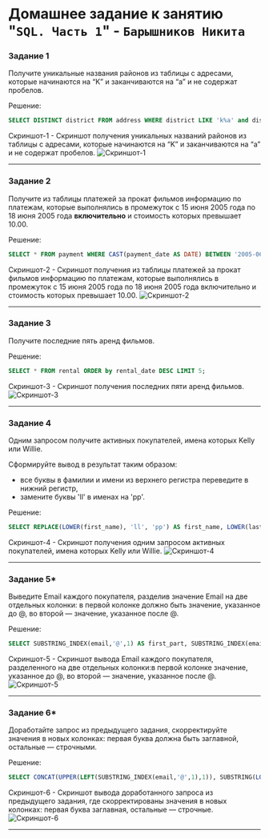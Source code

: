 # Домашнее задание к занятию "`SQL. Часть 1`" - `Барышников Никита`


### Задание 1

Получите уникальные названия районов из таблицы с адресами, которые начинаются на “K” и заканчиваются на “a” и не содержат пробелов.

Решение:

```sql
SELECT DISTINCT district FROM address WHERE district LIKE 'k%a' and district not LIKE '% %';
```

Скриншот-1 - Скриншот получения уникальных названий районов из таблицы с адресами, которые начинаются на “K” и заканчиваются на “a” и не содержат пробелов.
![Скриншот-1](https://github.com/BaryshnikovNV/Databases-and-information-security/blob/main/img/12-03/12.3.1_Скриншот_получения_уникальных_названий_районов_из_таблицы_с_адресами,_которые_начинаются_на_“K”_и_заканчиваются_на_“a”_и_не_содержат_пробелов.png)

---

### Задание 2

Получите из таблицы платежей за прокат фильмов информацию по платежам, которые выполнялись в промежуток с 15 июня 2005 года по 18 июня 2005 года **включительно** и стоимость которых превышает 10.00.

Решение:

```sql
SELECT * FROM payment WHERE CAST(payment_date AS DATE) BETWEEN '2005-06-15' AND '2005-06-18' AND amount > 10 ORDER BY payment_date DESC;
```

Скриншот-2 - Скриншот получения из таблицы платежей за прокат фильмов информацию по платежам, которые выполнялись в промежуток с 15 июня 2005 года по 18 июня 2005 года включительно и стоимость которых превышает 10.00.
![Скриншот-2](https://github.com/BaryshnikovNV/Databases-and-information-security/blob/main/img/12-03/12.3.2_Скриншот_получения_из_таблицы_платежей_за_прокат_фильмов_информацию_по_платежам.png)

---

### Задание 3

Получите последние пять аренд фильмов.

Решение:

```sql
SELECT * FROM rental ORDER by rental_date DESC LIMIT 5;
```

Скриншот-3 - Скриншот получения последних пяти аренд фильмов.
![Скриншот-3](https://github.com/BaryshnikovNV/Databases-and-information-security/blob/main/img/12-03/12.3.3_Скриншот_получения_последних_пяти_аренд_фильмов.png)

---

### Задание 4

Одним запросом получите активных покупателей, имена которых Kelly или Willie. 

Сформируйте вывод в результат таким образом:
- все буквы в фамилии и имени из верхнего регистра переведите в нижний регистр,
- замените буквы 'll' в именах на 'pp'.

Решение:

```sql
SELECT REPLACE(LOWER(first_name), 'll', 'pp') AS first_name, LOWER(last_name) AS last_name FROM customer WHERE first_name = 'Kelly' OR first_name = 'Willie';
```

Скриншот-4 - Скриншот получения одним запросом активных покупателей, имена которых Kelly или Willie.
![Скриншот-4](https://github.com/BaryshnikovNV/Databases-and-information-security/blob/main/img/12-03/12.3.4_Скриншот_получения_одним_запросом_активных_покупателей,_имена_которых_Kelly_или_Willie.png)

---

### Задание 5*

Выведите Email каждого покупателя, разделив значение Email на две отдельных колонки: в первой колонке должно быть значение, указанное до @, во второй — значение, указанное после @.

Решение:

```sql
SELECT SUBSTRING_INDEX(email,'@',1) AS first_part, SUBSTRING_INDEX(email,'@',-1) AS second_part FROM customer;
```

Скриншот-5 - Скриншот вывода Email каждого покупателя, разделенного на две отдельных колонки:в первой колонке значение, указанное до @, во второй — значение, указанное после @.
![Скриншот-5](https://github.com/BaryshnikovNV/Databases-and-information-security/blob/main/img/12-03/12.3.5_Скриншот_вывода_Email_каждого_покупателя,_разделенного_на_две_отдельных_колонки.png)

---

### Задание 6*

Доработайте запрос из предыдущего задания, скорректируйте значения в новых колонках: первая буква должна быть заглавной, остальные — строчными.

Решение:

```sql
SELECT CONCAT(UPPER(LEFT(SUBSTRING_INDEX(email,'@',1),1)), SUBSTRING(LOWER(SUBSTRING_INDEX(email,'@',1)), 2)) AS first, CONCAT(UPPER(LEFT(SUBSTRING_INDEX(email,'@',-1),1)), SUBSTRING(LOWER(SUBSTRING_INDEX(email,'@',-1)), 2)) AS second FROM customer;
```

Скриншот-6 - Скриншот вывода доработанного запроса из предыдущего задания, где скорректированы значения в новых колонках: первая буква заглавная, остальные — строчные.
![Скриншот-6](https://github.com/BaryshnikovNV/Databases-and-information-security/blob/main/img/12-03/12.3.6_Скриншот_вывода_доработанного_запроса_из_предыдущего_задания.png)

---